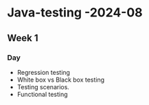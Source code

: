 # Java-testing -2024-08

## Week 1

### Day

-   Regression testing
-   White box vs Black box testing
-   Testing scenarios.
-   Functional testing
